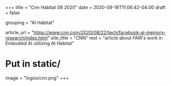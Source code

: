+++
title = "Cnn Habitat 08 2020"
date = 2020-09-18T11:06:42-04:00
draft = false

grouping = "AI Habitat"

article_url = "https://www.cnn.com/2020/08/22/tech/facebook-ai-memory-research/index.html"
site_title = "CNN"
rest = "article about FAIR's work in Embodied AI utilizing AI Habitat"

# Put in static/
image = "logos/cnn.png"
+++
